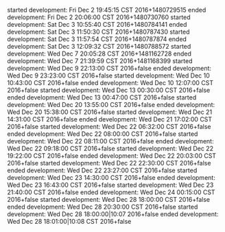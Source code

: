 started development: Fri Dec  2 19:45:15 CST 2016+1480729515
ended development: Fri Dec  2 20:06:00 CST 2016+1480730760
started development: Sat Dec  3 10:55:40 CST 2016+1480784141
ended development: Sat Dec  3 11:50:30 CST 2016+1480787430
started development: Sat Dec  3 11:57:54 CST 2016+1480787874
ended development: Sat Dec  3 12:09:32 CST 2016+1480788572
started development: Wed Dec  7 20:05:28 CST 2016+1481162728
ended development: Wed Dec  7 21:39:59 CST 2016+1481168399
started development: Wed Dec  9 22:13:00 CST 2016+false
ended development: Wed Dec  9 23:23:00 CST 2016+false
started development: Wed Dec  10 10:43:00 CST 2016+false
ended development: Wed Dec  10 12:07:00 CST 2016+false
started development: Wed Dec  13 00:30:00 CST 2016+false
ended development: Wed Dec  13 00:47:00 CST 2016+false
started development: Wed Dec  20 13:55:00 CST 2016+false
ended development: Wed Dec  20 15:38:00 CST 2016+false
started development: Wed Dec  21 14:31:00 CST 2016+false
ended development: Wed Dec  21 17:02:00 CST 2016+false
started development: Wed Dec  22 06:32:00 CST 2016+false
ended development: Wed Dec  22 08:00:00 CST 2016+false
started development: Wed Dec  22 08:11:00 CST 2016+false
ended development: Wed Dec  22 09:18:00 CST 2016+false
started development: Wed Dec  22 19:22:00 CST 2016+false
ended development: Wed Dec  22 20:03:00 CST 2016+false
started development: Wed Dec  22 22:30:00 CST 2016+false
ended development: Wed Dec  22 23:27:00 CST 2016+false
started development: Wed Dec  23 14:30:00 CST 2016+false
ended development: Wed Dec  23 16:43:00 CST 2016+false
started development: Wed Dec  23 21:40:00 CST 2016+false
ended development: Wed Dec  24 00:15:00 CST 2016+false
started development: Wed Dec  28 18:00:00 CST 2016+false
ended development: Wed Dec  28 20:30:00 CST 2016+false
started development: Wed Dec  28 18:00:00|10:07 2016+false
ended development: Wed Dec  28 18:01:00|10:08 CST 2016+false
